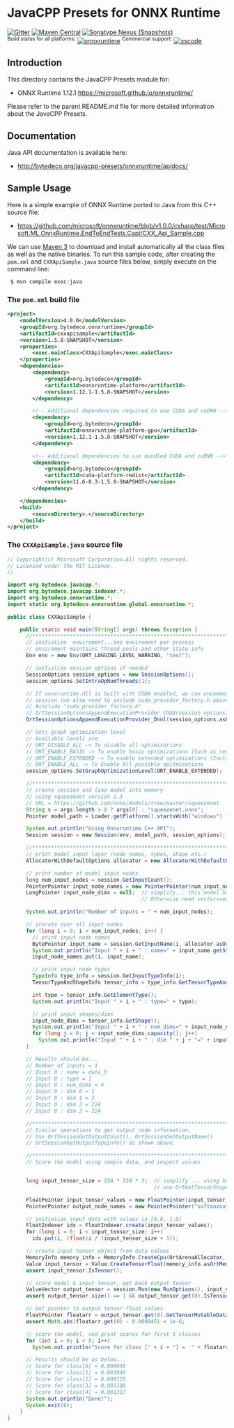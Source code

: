 JavaCPP Presets for ONNX Runtime
================================

[![Gitter](https://badges.gitter.im/bytedeco/javacpp.svg)](https://gitter.im/bytedeco/javacpp) [![Maven Central](https://maven-badges.herokuapp.com/maven-central/org.bytedeco/onnxruntime/badge.svg)](https://maven-badges.herokuapp.com/maven-central/org.bytedeco/onnxruntime) [![Sonatype Nexus (Snapshots)](https://img.shields.io/nexus/s/https/oss.sonatype.org/org.bytedeco/onnxruntime.svg)](http://bytedeco.org/builds/)  
<sup>Build status for all platforms:</sup> [![onnxruntime](https://github.com/bytedeco/javacpp-presets/workflows/onnxruntime/badge.svg)](https://github.com/bytedeco/javacpp-presets/actions?query=workflow%3Aonnxruntime)  <sup>Commercial support:</sup> [![xscode](https://img.shields.io/badge/Available%20on-xs%3Acode-blue?style=?style=plastic&logo=appveyor&logo=data:image/png;base64,iVBORw0KGgoAAAANSUhEUgAAAEAAAABACAMAAACdt4HsAAAAGXRFWHRTb2Z0d2FyZQBBZG9iZSBJbWFnZVJlYWR5ccllPAAAAAZQTFRF////////VXz1bAAAAAJ0Uk5T/wDltzBKAAAAlUlEQVR42uzXSwqAMAwE0Mn9L+3Ggtgkk35QwcnSJo9S+yGwM9DCooCbgn4YrJ4CIPUcQF7/XSBbx2TEz4sAZ2q1RAECBAiYBlCtvwN+KiYAlG7UDGj59MViT9hOwEqAhYCtAsUZvL6I6W8c2wcbd+LIWSCHSTeSAAECngN4xxIDSK9f4B9t377Wd7H5Nt7/Xz8eAgwAvesLRjYYPuUAAAAASUVORK5CYII=)](https://xscode.com/bytedeco/javacpp-presets)


Introduction
------------
This directory contains the JavaCPP Presets module for:

 * ONNX Runtime 1.12.1  https://microsoft.github.io/onnxruntime/

Please refer to the parent README.md file for more detailed information about the JavaCPP Presets.


Documentation
-------------
Java API documentation is available here:

 * http://bytedeco.org/javacpp-presets/onnxruntime/apidocs/


Sample Usage
------------
Here is a simple example of ONNX Runtime ported to Java from this C++ source file:

 * https://github.com/microsoft/onnxruntime/blob/v1.0.0/csharp/test/Microsoft.ML.OnnxRuntime.EndToEndTests.Capi/CXX_Api_Sample.cpp

We can use [Maven 3](http://maven.apache.org/) to download and install automatically all the class files as well as the native binaries. To run this sample code, after creating the `pom.xml` and `CXXApiSample.java` source files below, simply execute on the command line:
```bash
 $ mvn compile exec:java
```

### The `pom.xml` build file
```xml
<project>
    <modelVersion>4.0.0</modelVersion>
    <groupId>org.bytedeco.onnxruntime</groupId>
    <artifactId>cxxapisample</artifactId>
    <version>1.5.8-SNAPSHOT</version>
    <properties>
        <exec.mainClass>CXXApiSample</exec.mainClass>
    </properties>
    <dependencies>
        <dependency>
            <groupId>org.bytedeco</groupId>
            <artifactId>onnxruntime-platform</artifactId>
            <version>1.12.1-1.5.8-SNAPSHOT</version>
        </dependency>

        <!-- Additional dependencies required to use CUDA and cuDNN -->
        <dependency>
            <groupId>org.bytedeco</groupId>
            <artifactId>onnxruntime-platform-gpu</artifactId>
            <version>1.12.1-1.5.8-SNAPSHOT</version>
        </dependency>

        <!-- Additional dependencies to use bundled CUDA and cuDNN -->
        <dependency>
            <groupId>org.bytedeco</groupId>
            <artifactId>cuda-platform-redist</artifactId>
            <version>11.6-8.3-1.5.8-SNAPSHOT</version>
        </dependency>

    </dependencies>
    <build>
        <sourceDirectory>.</sourceDirectory>
    </build>
</project>
```

### The `CXXApiSample.java` source file
```java
// Copyright(c) Microsoft Corporation.All rights reserved.
// Licensed under the MIT License.
//

import org.bytedeco.javacpp.*;
import org.bytedeco.javacpp.indexer.*;
import org.bytedeco.onnxruntime.*;
import static org.bytedeco.onnxruntime.global.onnxruntime.*;

public class CXXApiSample {

    public static void main(String[] args) throws Exception {
      //*************************************************************************
      // initialize  enviroment...one enviroment per process
      // enviroment maintains thread pools and other state info
      Env env = new Env(ORT_LOGGING_LEVEL_WARNING, "test");

      // initialize session options if needed
      SessionOptions session_options = new SessionOptions();
      session_options.SetIntraOpNumThreads(1);

      // If onnxruntime.dll is built with CUDA enabled, we can uncomment out this line to use CUDA for this
      // session (we also need to include cuda_provider_factory.h above which defines it)
      // #include "cuda_provider_factory.h"
      // OrtSessionOptionsAppendExecutionProvider_CUDA(session_options, 1);
      OrtSessionOptionsAppendExecutionProvider_Dnnl(session_options.asOrtSessionOptions(), 1);

      // Sets graph optimization level
      // Available levels are
      // ORT_DISABLE_ALL -> To disable all optimizations
      // ORT_ENABLE_BASIC -> To enable basic optimizations (Such as redundant node removals)
      // ORT_ENABLE_EXTENDED -> To enable extended optimizations (Includes level 1 + more complex optimizations like node fusions)
      // ORT_ENABLE_ALL -> To Enable All possible opitmizations
      session_options.SetGraphOptimizationLevel(ORT_ENABLE_EXTENDED);

      //*************************************************************************
      // create session and load model into memory
      // using squeezenet version 1.3
      // URL = https://github.com/onnx/models/tree/master/squeezenet
      String s = args.length > 0 ? args[0] : "squeezenet.onnx";
      Pointer model_path = Loader.getPlatform().startsWith("windows") ? new CharPointer(s) : new BytePointer(s);

      System.out.println("Using Onnxruntime C++ API");
      Session session = new Session(env, model_path, session_options);

      //*************************************************************************
      // print model input layer (node names, types, shape etc.)
      AllocatorWithDefaultOptions allocator = new AllocatorWithDefaultOptions();

      // print number of model input nodes
      long num_input_nodes = session.GetInputCount();
      PointerPointer input_node_names = new PointerPointer(num_input_nodes);
      LongPointer input_node_dims = null;  // simplify... this model has only 1 input node {1, 3, 224, 224}.
                                           // Otherwise need vector<vector<>>

      System.out.println("Number of inputs = " + num_input_nodes);

      // iterate over all input nodes
      for (long i = 0; i < num_input_nodes; i++) {
        // print input node names
        BytePointer input_name = session.GetInputName(i, allocator.asOrtAllocator());
        System.out.println("Input " + i + " : name=" + input_name.getString());
        input_node_names.put(i, input_name);

        // print input node types
        TypeInfo type_info = session.GetInputTypeInfo(i);
        TensorTypeAndShapeInfo tensor_info = type_info.GetTensorTypeAndShapeInfo();

        int type = tensor_info.GetElementType();
        System.out.println("Input " + i + " : type=" + type);

        // print input shapes/dims
        input_node_dims = tensor_info.GetShape();
        System.out.println("Input " + i + " : num_dims=" + input_node_dims.capacity());
        for (long j = 0; j < input_node_dims.capacity(); j++)
          System.out.println("Input " + i + " : dim " + j + "=" + input_node_dims.get(j));
      }

      // Results should be...
      // Number of inputs = 1
      // Input 0 : name = data_0
      // Input 0 : type = 1
      // Input 0 : num_dims = 4
      // Input 0 : dim 0 = 1
      // Input 0 : dim 1 = 3
      // Input 0 : dim 2 = 224
      // Input 0 : dim 3 = 224

      //*************************************************************************
      // Similar operations to get output node information.
      // Use OrtSessionGetOutputCount(), OrtSessionGetOutputName()
      // OrtSessionGetOutputTypeInfo() as shown above.

      //*************************************************************************
      // Score the model using sample data, and inspect values


      long input_tensor_size = 224 * 224 * 3;  // simplify ... using known dim values to calculate size
                                               // use OrtGetTensorShapeElementCount() to get official size!

      FloatPointer input_tensor_values = new FloatPointer(input_tensor_size);
      PointerPointer output_node_names = new PointerPointer("softmaxout_1");

      // initialize input data with values in [0.0, 1.0]
      FloatIndexer idx = FloatIndexer.create(input_tensor_values);
      for (long i = 0; i < input_tensor_size; i++)
        idx.put(i, (float)i / (input_tensor_size + 1));

      // create input tensor object from data values
      MemoryInfo memory_info = MemoryInfo.CreateCpu(OrtArenaAllocator, OrtMemTypeDefault);
      Value input_tensor = Value.CreateTensorFloat(memory_info.asOrtMemoryInfo(), input_tensor_values, input_tensor_size, input_node_dims, 4);
      assert input_tensor.IsTensor();

      // score model & input tensor, get back output tensor
      ValueVector output_tensor = session.Run(new RunOptions(), input_node_names, input_tensor, 1, output_node_names, 1);
      assert output_tensor.size() == 1 && output_tensor.get(0).IsTensor();

      // Get pointer to output tensor float values
      FloatPointer floatarr = output_tensor.get(0).GetTensorMutableDataFloat();
      assert Math.abs(floatarr.get(0) - 0.000045) < 1e-6;

      // score the model, and print scores for first 5 classes
      for (int i = 0; i < 5; i++)
        System.out.println("Score for class [" + i + "] =  " + floatarr.get(i));

      // Results should be as below...
      // Score for class[0] = 0.000045
      // Score for class[1] = 0.003846
      // Score for class[2] = 0.000125
      // Score for class[3] = 0.001180
      // Score for class[4] = 0.001317
      System.out.println("Done!");
      System.exit(0);
    }
}
```
